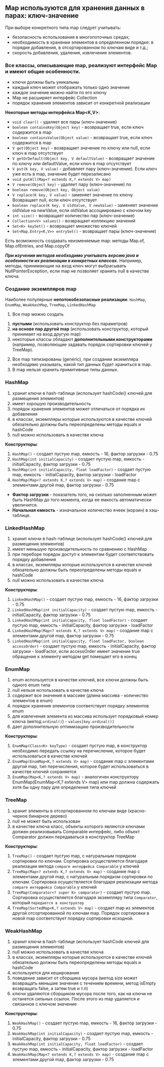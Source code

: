 ## Map используются для хранения данных в парах: ключ-значение

При выборе конкретного типа map следует учитывать:

* безопасность использования в многопоточных средах;
* необходимость в хранении элементов в определенном порядке: в порядке добавления, в отсортированном по ключам виде и
  т.д.;
* скорость добавления, удаления, извлечения элементов.

### Все классы, описывающие map, реализуют интерфейс Map и имеют общие особенности.

* ключи должны быть уникальны
* каждый ключ может отображать только одно значение
* каждое значение можно найти по его ключу
* Map не расширяет интерфейс Collection
* порядок хранения элементов зависит от конкретной реализации

**Некоторые методы интерфейса Map<K,V>**:

* `void clear()` - удаляет все пары (ключ-значение)
* `boolean containsKey(Object key)` - возвращает true, если ключ содержится в map
* `boolean containsValue(Object value)` - возвращает true, если ключ содержится в map
* `V get(Object key)` - возвращает значение по ключу или null, если ключ в map отсутствует
* `V getOrDefault(Object key, V defaultValue)` - возвращает значение по ключу или defaultValue, если ключ в map
  отсутствует
* `V put(K key, V value)` - добавляет пару (ключ-значение). Если ключ уже есть в map, значение будет перезаписано
* `void putAll(Map<? extends K,? extends V> map)`
* `V remove(Object key)` - удаляет пару (ключ-значение) по
* `boolean remove(Object key, Object value)`
* `V replace(K key, V value)` - заменяет значение по ключу. Возвращает null, если ключ отсутствует
* `boolean replace(K key, V oldValue, V newValue)` - заменяет значение oldValue на newValue, если oldValue ассоциировано
  с ключом key
* `int size()` - возвращает количество пар (ключ-значение)
* `Collection<V> values()` - возвращает коллекцию значений
* `Set<K> keySet()` - возвращает множество ключей
* `Set<Map.Entry<K,V>> entrySet()` - возвращает пары (ключ-значение)

Есть возможность создавать неизменяемые map: методы Map.of, Map.ofEntries, and Map.copyOf

***При изучении методов необходимо учитывать версию java и особенности их реализации в конкретных классах.*** Например,
методы, принимающие на вход ключ могут выбрасывать NullPointerException, если map не позволяет хранить null в качестве
ключа.

### Создание экземпляров map

Наиболее популярные **непотокобезопасные реализации**: `HashMap`, `EnumMap`, `WeakHashMap`, `TreeMap`, `LinkedHashMap`

1. Все map можно создать

1) **пустыми** (использовать конструктор без параметров)
2) **на основе пар другой map** (использовать конструктор, который принимает на вход другую map)
3) некоторые классы обладают **дополнительными конструкторами** (например, позволяющие задавать порядок сортировки
   ключей у TreeMap).

2. Все map типизированы (generic), при создании экземпляра необходимо указывать, какой тип данных будет храниться в map.
3. В map нельзя хранить примитивные типы данных.

### HashMap

1. хранит ключи в hash-таблице (использует hashCode() ключей для размещения элементов)
2. имеет хорошую производительность
3. порядок хранения элементов может отличаться от порядка их добавления
4. в классах, экземпляры которые используются в качестве ключей обязательно должны быть переопределены методы equals и
   hashCode
5. null можно использовать в качестве ключа

**Конструкторы**:

1. `HashMap()` - создает пустую map, емкость - 16, фактор загрузки - 0.75
2. `HashMap(int initialCapacity)` - создает пустую map, емкость - initialCapacity, фактор загрузки - 0.75
3. `HashMap(int initialCapacity, float loadFactor)` - создает пустую map, емкость - initialCapacity, фактор загрузки -
   loadFactor
4. `HashMap(Map<? extends K,? extends V> map)` - создание map с элементами другой map, фактор загрузки - 0.75

* **Фактор загрузки** - показатель того, на сколько заполненным может быть HashMap до того момента, когда ее емкость
  автоматически увеличится.
* **Начальная емкость** - изначальное количество ячеек (корзин) в хэш-таблице.

### LinkedHashMap

1. хранит ключи в hash-таблице (использует hashCode() ключей для размещения элементов)
2. имеет меньшую производительность по сравнению с HashMap
3. при переборе порядок доступ к элементам будет соответствовать порядку добавления
4. в классах, экземпляры которые используются в качестве ключей обязательно должны быть переопределены методы equals и
   hashCode
5. null можно использовать в качестве ключа

**Конструкторы**:

1. `LinkedHashMap()` - создает пустую map, емкость - 16, фактор загрузки - 0.75
2. `LinkedHashMap(int initialCapacity)` - создает пустую map, емкость - initialCapacity, фактор загрузки - 0.75
3. `LinkedHashMap(int initialCapacity, float loadFactor)` - создает пустую map, емкость - initialCapacity, фактор
   загрузки - loadFactor
4. `LinkedHashMap(Map<? extends K,? extends V> map)` - создание map с элементами другой map, фактор загрузки - 0.75
5. `LinkedHashMap(int initialCapacity, float loadFactor, boolean accessOrder)` - создает пустую map, емкость -
   initialCapacity, фактор загрузки - loadFactor, если accessOrder имеет значение true обращение к элементу методом get
   помещает его в конец

### EnumMap

1. enum используется в качестве ключей, все ключи должны быть одного enum типа
2. null нельзя использовать в качестве ключа
3. содержит все значения в массиве (длина массива - количество элементов в enum)
4. порядок хранения элементов соответствует порядку элементов enum
5. для извлечения элемента из массива использует порядковый номер ключа (метод `ordinal()`) - `values[key.ordinal()]`
6. дает дополнительную оптимизацию производительности

**Конструкторы**:

1. `EnumMap(Class<K> keyType)` - создает пустую map, в конструктор необходимо передать ссылку на перечисление, которое
   будет использоваться в качестве ключей
2. `EnumMap(EnumMap<K,? extends V> map)` - создание map с элементами другой map, тип перечисления, которое будет
   использоваться в качестве ключей сохраняется
3. `EnumMap(Map<K,? extends V> map)` - аналогичен конструктору EnumMap(EnumMap<K,? extends V> map) или map должна
   содержать хотя бы одну пару для определения типа ключей

### TreeMap

1. хранит элементы в отсортированном по ключам виде (красно-черное бинарное дерево)
2. null не может быть использован
3. в качестве ключа класс, объекты которого являются ключами должен реализовывать Comparable интерфейс, либо объект
   Comparator должен передаваться в конструктор TreeMap

**Конструкторы**:

1. `TreeMap()` - создает пустую map, с натуральным порядком сортировки по ключам. Сортировка осуществляется благодаря
   реализации метода `compare интерфейса Comparable` у ключей
2. `TreeMap(Map<? extends K,? extends V> map)` - создание map с элементами другой map, с натуральным порядком сортировки
   по ключам. Сортировка осуществляется благодаря реализации метода `compare интерфейса Comparable` у ключей
3. `TreeMap(Comparator<? super K> comparator)` - создает пустую map. Сортировка осуществляется благодаря экземпляру
   типа `Comparator`, который `передается в конструктор`
4. `TreeMap(SortedMap<K,? extends V> map)` - создает map из элементов другой отсортированной по ключам map. Порядок
   сортировки в новой map соответствует порядку сортировки исходной.

### WeakHashMap

1. хранит ключи в hash-таблице (использует hashCode ключей для размещения элементов)
2. null можно использовать в качестве ключа
3. в классах, экземпляры которые используются в качестве ключей обязательно должны быть переопределены методы equals и
   hashCode
4. используется для кеширования
5. поведение зависит от сборщика мусора (метод size может возвращать меньшие значения с течением времени, метод isEmpty
   возвращать false, а затем true и т.п)
6. ключи удаляются сборщиком мусора после того, как на ключи не останется сильных ссылок. После этого из map удаляется и
   связанное с ключом значение

**Конструкторы**:

1. `WeakHashMap()` - создает пустую map, емкость - 16, фактор загрузки - 0.75
2. `WeakHashMap(int initialCapacity)` - создает пустую map, емкость - initialCapacity, фактор загрузки - 0.75
3. `WeakHashMap(int initialCapacity, float loadFactor)` - создает пустую map, емкость - initialCapacity, фактор загрузки -
   loadFactor
4. `WeakHashMap(Map<? extends K,? extends V> map)` - создание map с элементами другой map, фактор загрузки - 0.75